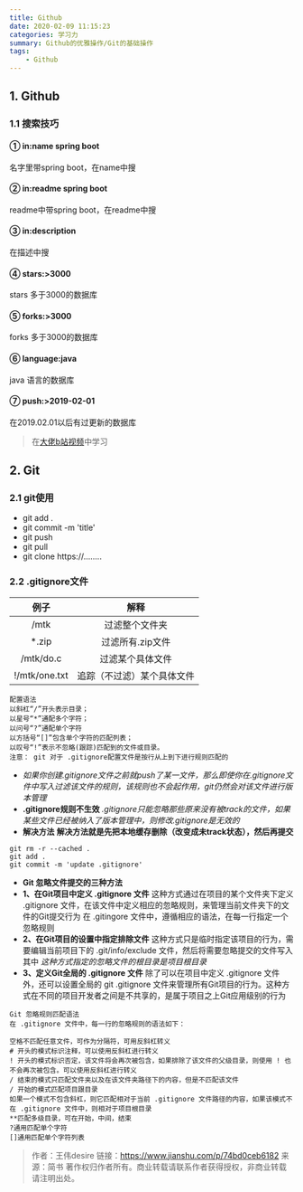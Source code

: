 ```yaml
---
title: Github
date: 2020-02-09 11:15:23
categories: 学习力
summary: Github的优雅操作/Git的基础操作
tags:
    - Github
---
```


## 1. Github

### 1.1 搜索技巧
#### ① in:name spring boot
名字里带spring boot，在name中搜

#### ② in:readme spring boot
readme中带spring boot，在readme中搜
#### ③ in:description
在描述中搜
#### ④ stars:>3000
stars 多于3000的数据库
#### ⑤ forks:>3000
forks 多于3000的数据库
#### ⑥ language:java
java 语言的数据库
#### ⑦ push:>2019-02-01
在2019.02.01以后有过更新的数据库
>在[大佬b站视频](https://www.bilibili.com/video/av75587104)中学习

## 2. Git
### 2.1 git使用
* git add .
* git commit -m 'title'
* git push 
* git pull
* git clone https://........

### 2.2 .gitignore文件

|例子|解释|
|:----:|:----:|
|/mtk |过滤整个文件夹|
|*.zip| 过滤所有.zip文件|
|/mtk/do.c| 过滤某个具体文件|
|!/mtk/one.txt| 追踪（不过滤）某个具体文件|

```
配置语法
以斜杠“/”开头表示目录；
以星号“*”通配多个字符；
以问号“?”通配单个字符
以方括号“[]”包含单个字符的匹配列表；
以叹号“!”表示不忽略(跟踪)匹配到的文件或目录。
注意： git 对于 .gitignore配置文件是按行从上到下进行规则匹配的
```

* *如果你创建.gitignore文件之前就push了某一文件，那么即使你在.gitignore文件中写入过滤该文件的规则，该规则也不会起作用，git仍然会对该文件进行版本管理*
* **.gitignore规则不生效**
*.gitignore只能忽略那些原来没有被track的文件，如果某些文件已经被纳入了版本管理中，则修改.gitignore是无效的*
* **解决方法**
**解决方法就是先把本地缓存删除（改变成未track状态），然后再提交**
```
git rm -r --cached .
git add .
git commit -m 'update .gitignore'
```

* **Git 忽略文件提交的三种方法**
* **1、在Git项目中定义 .gitignore 文件**
这种方式通过在项目的某个文件夹下定义 .gitignore 文件，在该文件中定义相应的忽略规则，来管理当前文件夹下的文件的Git提交行为
在 .gitingore 文件中，遵循相应的语法，在每一行指定一个忽略规则
* **2、在Git项目的设置中指定排除文件**
这种方式只是临时指定该项目的行为，需要编辑当前项目下的 .git/info/exclude 文件，然后将需要忽略提交的文件写入其中
 *这种方式指定的忽略文件的根目录是项目根目录*
* **3、定义Git全局的 .gitignore 文件**
除了可以在项目中定义 .gitignore 文件外，还可以设置全局的 git .gitignore 文件来管理所有Git项目的行为。这种方式在不同的项目开发者之间是不共享的，是属于项目之上Git应用级别的行为

```
Git 忽略规则匹配语法
在 .gitignore 文件中，每一行的忽略规则的语法如下：

空格不匹配任意文件，可作为分隔符，可用反斜杠转义
# 开头的模式标识注释，可以使用反斜杠进行转义
! 开头的模式标识否定，该文件将会再次被包含，如果排除了该文件的父级目录，则使用 ! 也不会再次被包含。可以使用反斜杠进行转义
/ 结束的模式只匹配文件夹以及在该文件夹路径下的内容，但是不匹配该文件
/ 开始的模式匹配项目跟目录
如果一个模式不包含斜杠，则它匹配相对于当前 .gitignore 文件路径的内容，如果该模式不在 .gitignore 文件中，则相对于项目根目录
**匹配多级目录，可在开始，中间，结束
?通用匹配单个字符
[]通用匹配单个字符列表
```


>作者：王伟desire
    链接：https://www.jianshu.com/p/74bd0ceb6182
    来源：简书
    著作权归作者所有。商业转载请联系作者获得授权，非商业转载请注明出处。
